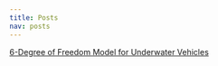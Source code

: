 ```yaml
---
title: Posts
nav: posts
---
```


[6-Degree of Freedom Model for Underwater Vehicles](https://github.com/ccluett/website/blob/f300189552d7cfdfd437c63e75ae27cc374962b5/content/subcontent/6dof/6dof.md)
